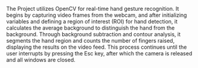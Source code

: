 The Project utilizes OpenCV for real-time hand gesture recognition. It begins by capturing video frames from the webcam, and after initializing variables and defining a region of interest (ROI) for hand detection, it calculates the average background to distinguish the hand from the background. Through background subtraction and contour analysis, it segments the hand region and counts the number of fingers raised, displaying the results on the video feed. This process continues until the user interrupts by pressing the Esc key, after which the camera is released and all windows are closed.
